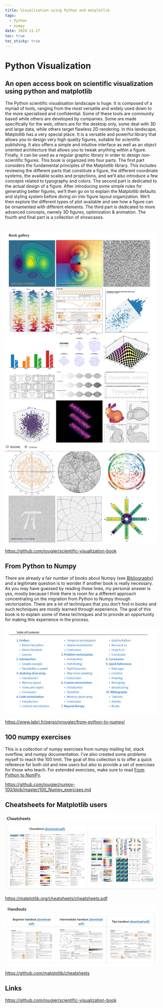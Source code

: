```yaml
---
title: Visualization using Python and matplotlib
tags:
  - Python
  - numpy
date: 2024-11-27
toc: true
toc_sticky: true
---
```


# Python Visualization 

## An open access book on scientific visualization using python and matplotlib


The Python scientific visualisation landscape is huge. It is composed of a myriad of tools, ranging from the most versatile and widely used down to the more specialised and confidential. Some of these tools are community based while others are developed by companies. Some are made specifically for the web, others are for the desktop only, some deal with 3D and large data, while others target flawless 2D rendering. In this landscape, Matplotlib has a very special place. It is a versatile and powerful library that allows you to design very high quality figures, suitable for scientific publishing. It also offers a simple and intuitive interface as well as an object oriented architecture that allows you to tweak anything within a figure. Finally, it can be used as a regular graphic library in order to design non‐scientific figures. This book is organized into four parts. The first part considers the fundamental principles of the Matplotlib library. This includes reviewing the different parts that constitute a figure, the different coordinate systems, the available scales and projections, and we’ll also introduce a few concepts related to typography and colors. The second part is dedicated to the actual design of a figure. After introducing some simple rules for generating better figures, we’ll then go on to explain the Matplotlib defaults and styling system before diving on into figure layout organization. We’ll then explore the different types of plot available and see how a figure can be ornamented with different elements. The third part is dedicated to more advanced concepts, namely 3D figures, optimization & animation. The fourth and final part is a collection of showcases.

# 
![](../_asset/2024-11-10-pyVisBook_image_1.jpeg)

https://github.com/rougier/scientific-visualization-book
## From Python to Numpy

There are already a fair number of books about Numpy (see [Bibliography](https://www.labri.fr/perso/nrougier/from-python-to-numpy/#bibliography)) and a legitimate question is to wonder if another book is really necessary. As you may have guessed by reading these lines, my personal answer is yes, mostly because I think there is room for a different approach concentrating on the migration from Python to Numpy through vectorization. There are a lot of techniques that you don't find in books and such techniques are mostly learned through experience. The goal of this book is to explain some of these techniques and to provide an opportunity for making this experience in the process.


![](../_asset/2024-11-10-pyVisBook_image_2.jpeg)

https://www.labri.fr/perso/nrougier/from-python-to-numpy/

## 100 numpy exercises

This is a collection of numpy exercises from numpy mailing list, stack overflow, and numpy documentation. I've also created some problems myself to reach the 100 limit. The goal of this collection is to offer a quick reference for both old and new users but also to provide a set of exercises for those who teach. For extended exercises, make sure to read [From Python to NumPy](http://www.labri.fr/perso/nrougier/from-python-to-numpy/).

https://github.com/rougier/numpy-100/blob/master/100_Numpy_exercises.md


## Cheatsheets for Matplotlib users

![](../_asset/2024-11-10-pyVisBook_image_3.jpeg)

https://matplotlib.org/cheatsheets/cheatsheets.pdf


![](../_asset/2024-11-10-pyVisBook_image_4.jpeg)

https://github.com/matplotlib/cheatsheets

## Links

https://github.com/rougier/scientific-visualization-book